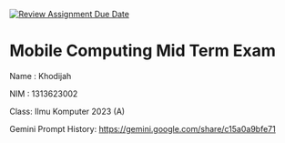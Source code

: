 [![Review Assignment Due Date](https://classroom.github.com/assets/deadline-readme-button-22041afd0340ce965d47ae6ef1cefeee28c7c493a6346c4f15d667ab976d596c.svg)](https://classroom.github.com/a/T0qt99Uw)
# Mobile Computing Mid Term Exam
Name : Khodijah

NIM  : 1313623002

Class: Ilmu Komputer 2023 (A)

Gemini Prompt History: https://gemini.google.com/share/c15a0a9bfe71

